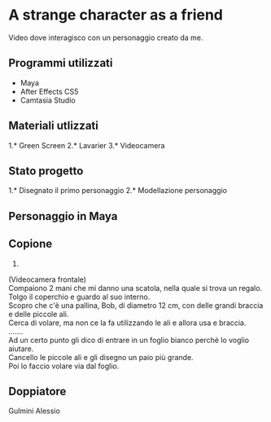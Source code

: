 # A strange character as a friend
Video dove interagisco con un personaggio creato da me.


## Programmi utilizzati
* Maya
* After Effects CS5
* Camtasia Studio

## Materiali utlizzati 
1.* Green Screen
2.* Lavarier
3.* Videocamera

## Stato progetto
1.* Disegnato il primo personaggio
2.* Modellazione personaggio

## Personaggio in Maya

## Copione
1. 
(Videocamera frontale)<br>
Compaiono 2 mani che mi danno una scatola, nella quale si trova un regalo.<br>
Tolgo il coperchio e guardo al suo interno.<br>
Scopro che c'è una pallina, Bob, di diametro 12 cm, con delle grandi braccia e delle piccole ali.<br>
Cerca di volare, ma non ce la fa utilizzando le ali e allora usa e braccia.<br>
.......<br>
Ad un certo punto gli dico di entrare in un foglio bianco perchè lo voglio aiutare. <br>
Cancello le piccole ali e gli disegno un paio più grande.<br>
Poi lo faccio volare via dal foglio.<br>


## Doppiatore
Gulmini Alessio

